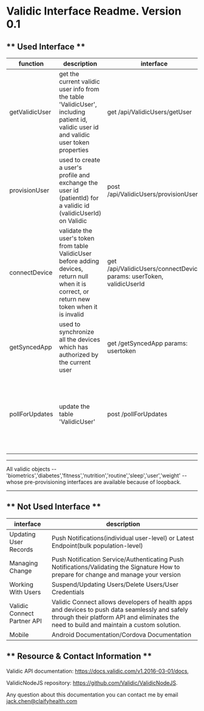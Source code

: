 # Validic Interface Readme. Version 0.1

## ** Used Interface **

function | description | interface | validic interface
---------------|--------------|-----------|----------------
getValidicUser | get the current validic user info from the table 'ValidicUser', including patient id, validic user id and validic user token properties | get /api/ValidicUsers/getUser | https://api.validic.com/v1/organizations/:organization_id/users/:user_id/refresh_token.json https://api.validic.com/v1/organizations/:organization_id/users.json
provisionUser | used to create a user's profile and exchange the user id (patientId) for a validic id (validicUserId) on Validic | post /api/ValidicUsers/provisionUser | https://api.validic.com/v1/organizations/:organization_id/users/:user_id/refresh_token.json https://api.validic.com/v1/organizations/:organization_id/users.json
connectDevice | validate the user's token from table ValidicUser before adding devices, return null when it is correct, or return new token when it is invalid | get /api/ValidicUsers/connectDevice params: userToken, validicUserId | https://api.validic.com/v1/organizations/:organization_id/users/:user_id/refresh_token.json
getSyncedApp | used to synchronize all the devices which has authorized by the current user | get /getSyncedApp params: usertoken | https://api.validic.com/v1/organizations/{ORGANIZATION_ID}/apps.json?authentication_token={USER_ACCESS_TOKEN}&access_token={ORGANIZATION_ACCESS_TOKEN}
pollForUpdates | update the table 'ValidicUser' | post /pollForUpdates | https://api.validic.com/v1/organizations/{ORGANIZATION_ID}/users.json?access_token={ORGANIZATION_ACCESS_TOKEN}&status=all  https://api.validic.com/v1/organizations/:organization_id/users/:user_id/refresh_token.json https://api.validic.com/v1/organizations/:organization_id/users/:user_id/fitness.json https://api.validic.com/v1/organizations/:organization_id/users/:user_id/routine.json https://api.validic.com/v1/organizations/:organization_id/users/:user_id/nutrition.json https://api.validic.com/v1/organizations/:organization_id/users/:user_id/sleep.json https://api.validic.com/v1/organizations/:organization_id/users/:user_id/weight.json https://api.validic.com/v1/organizations/:organization_id/users/:user_id/diabetes.json https://api.validic.com/v1/organizations/:organization_id/users/:user_id/biometrics.json


***

All validic objects -- 'biometrics','diabetes','fitness','nutrition','routine','sleep','user','weight' -- whose pre-provisioning interfaces are available because of loopback.

***


## ** Not Used Interface **

interface  |  description
------------------------|-------------------------------------------------------
Updating User Records    | Push Notifications(individual user-level) or Latest Endpoint(bulk population-level)
Managing Change   |  Push Notification Service/Authenticating Push Notifications/Validating the Signature  How to prepare for change and manage your version
Working With Users  | Suspend/Updating Users/Delete Users/User Credentials
Validic Connect Partner API | Validic Connect allows developers of health apps and devices to push data seamlessly and safely through their platform API and eliminates the need to build and maintain a custom solution.
Mobile  |  Android Documentation/Cordova Documentation


## ** Resource & Contact Information **

Validic API documentation: https://docs.validic.com/v1.2016-03-01/docs,

ValidicNodeJS repository: https://github.com/Validic/ValidicNodeJS.

Any question about this documentation you can contact me by email jack.chen@claifyhealth.com
